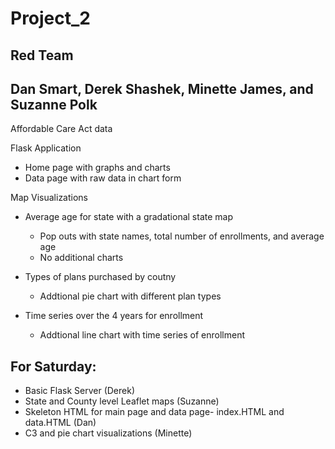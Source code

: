 # Project_2

## Red Team
## Dan Smart, Derek Shashek, Minette James, and Suzanne Polk

Affordable Care Act data

Flask Application
- Home page with graphs and charts
- Data page with raw data in chart form

Map Visualizations
- Average age for state with a gradational state map
  - Pop outs with state names, total number of enrollments, and average age
  - No additional charts
  
- Types of plans purchased by coutny
  - Addtional pie chart with different plan types
  
- Time series over the 4 years for enrollment
  - Addtional line chart with time series of enrollment

## For Saturday:
- Basic Flask Server (Derek)
- State and County level Leaflet maps (Suzanne)
- Skeleton HTML for main page and data page- index.HTML and data.HTML (Dan)
- C3 and pie chart visualizations (Minette)
